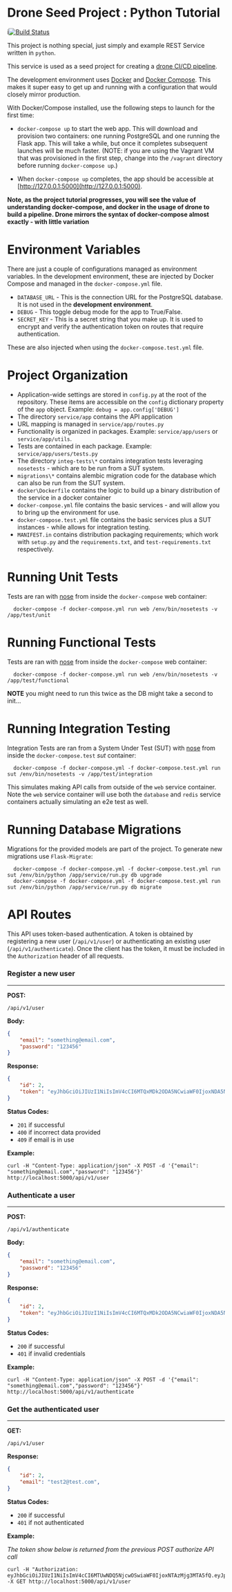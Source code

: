 # Drone Seed Project : Python Tutorial

i[![Build Status](https://ci.cloudlockng.com/api/badges/josebarn/drone-python-tutorial/status.svg)](https://ci.cloudlockng.com/josebarn/drone-python-tutorial)

This project is nothing special, just simply and example REST Service written in `python`.

This service is used as a seed project for creating a [drone CI/CD pipeline](https://drone.io).

The development environment uses [Docker](http://www.docker.com/) and [Docker Compose](https://docs.docker.com/compose/). This makes it super easy to get up and running with a configuration that would closely mirror production.

With Docker/Compose installed, use the following steps to launch for the first time:

* `docker-compose up` to start the web app. This will download and provision two containers: one running PostgreSQL and one running the Flask app. This will take a while, but once it completes subsequent launches will be much faster. (NOTE: if you are using the Vagrant VM that was provisioned in the first step, change into the `/vagrant` directory before running `docker-compose up`.)

* When `docker-compose up` completes, the app should be accessible at [http://127.0.0.1:5000](http://127.0.0.1:5000).

**Note, as the project tutorial progresses, you will see the value of understanding docker-compose, and docker in the usage of drone to build a pipeline. Drone mirrors the syntax of docker-compose almost exactly - with little variation**

Environment Variables
====================

There are just a couple of configurations managed as environment variables. In the development environment, these are injected by Docker Compose and managed in the `docker-compose.yml` file.

* `DATABASE_URL` - This is the connection URL for the PostgreSQL database. It is not used in the **development environment**.
* `DEBUG` - This toggle debug mode for the app to True/False.
* `SECRET_KEY` - This is a secret string that you make up. It is used to encrypt and verify the authentication token on routes that require authentication.

These are also injected when using the `docker-compose.test.yml` file.

Project Organization
====================

* Application-wide settings are stored in `config.py` at the root of the repository. These items are accessible on the `config` dictionary property of the `app` object. Example: `debug = app.config['DEBUG']`
* The directory `service/app` contains the API application
* URL mapping is managed in `service/app/routes.py`
* Functionality is organized in packages. Example: `service/app/users` or `service/app/utils`.
* Tests are contained in each package. Example: `service/app/users/tests.py`
* The directory `integ-tests\*` contains integration tests leveraging `nosetests` - which are to be run from a SUT system.
* `migrations\*` contains alembic migration code for the database which can also be run from the SUT system.
* `docker\Dockerfile` contains the logic to build up a binary distribution of the service in a docker container
* `docker-compose.yml` file contains the basic services - and will allow you to bring up the environment for use.
* `docker-compose.test.yml` file contains the basic services plus a SUT instances - while allows for integration testing.
* `MANIFEST.in` contains distribution packaging requirements; which work with `setup.py` and the `requirements.txt`, and `test-requirements.txt` respectively.

Running Unit Tests
====================

Tests are ran with [nose](https://nose.readthedocs.org/en/latest/) from inside the `docker-compose` web container:

```
  docker-compose -f docker-compose.yml run web /env/bin/nosetests -v /app/test/unit
```

Running Functional Tests
====================

Tests are ran with [nose](https://nose.readthedocs.org/en/latest/) from inside the `docker-compose` web container:

```
  docker-compose -f docker-compose.yml run web /env/bin/nosetests -v /app/test/functional
```

**NOTE** you might need to run this twice as the DB might take a second to init...

Running Integration Testing
====================

Integration Tests are ran from a System Under Test (SUT) with [nose](https://nose.readthedocs.org/en/latest/) from inside the `docker-compose.test` *sut* container:

```
  docker-compose -f docker-compose.yml -f docker-compose.test.yml run sut /env/bin/nosetests -v /app/test/integration
```

This simulates making API calls from outside of the `web` service container. Note the `web` service container will use both the `database` and `redis` service containers actually simulating an e2e test as well.

Running Database Migrations
====================

Migrations for the provided models are part of the project. To generate new migrations use `Flask-Migrate`:

```
  docker-compose -f docker-compose.yml -f docker-compose.test.yml run sut /env/bin/python /app/service/run.py db upgrade
  docker-compose -f docker-compose.yml -f docker-compose.test.yml run sut /env/bin/python /app/service/run.py db migrate
```


API Routes
====================

This API uses token-based authentication. A token is obtained by registering a new user (`/api/v1/user`) or authenticating an existing user (`/api/v1/authenticate`). Once the client has the token, it must be included in the `Authorization` header of all requests.


### Register a new user
---
**POST:**
```
/api/v1/user
```

**Body:**
```json
{
    "email": "something@email.com",
    "password": "123456"
}
```

**Response:**
```json
{
    "id": 2,
    "token": "eyJhbGciOiJIUzI1NiIsImV4cCI6MTQxMDk2ODA5NCwiaWF0IjoxNDA5NzU4NDk0fQ.eyJpc19hZG1pbiI6ZmFsc2UsImlkIjoyLCJlbWFpbCI6InRlc3QyQHRlc3QuY29tIn0.goBHisCajafl4a93jfal0sD5pdjeYd5se_a9sEkHs"
}
```

**Status Codes:**
* `201` if successful
* `400` if incorrect data provided
* `409` if email is in use

**Example:**
```
curl -H "Content-Type: application/json" -X POST -d '{"email": "something@email.com","password": "123456"}' http://localhost:5000/api/v1/user
```

### Authenticate a user
---

**POST:**
```
/api/v1/authenticate
```

**Body:**
```json
{
    "email": "something@email.com",
    "password": "123456"
}
```

**Response:**
```json
{
    "id": 2,
    "token": "eyJhbGciOiJIUzI1NiIsImV4cCI6MTQxMDk2ODA5NCwiaWF0IjoxNDA5NzU4NDk0fQ.eyJpc19hZG1pbiI6ZmFsc2UsImlkIjoyLCJlbWFpbCI6InRlc3QyQHRlc3QuY29tIn0.goBHisCajafl4a93jfal0sD5pdjeYd5se_a9sEkHs"
}
```

**Status Codes:**
* `200` if successful
* `401` if invalid credentials

**Example:**
```
curl -H "Content-Type: application/json" -X POST -d '{"email": "something@email.com","password": "123456"}' http://localhost:5000/api/v1/authenticate
```

### Get the authenticated user
---

**GET:**
```
/api/v1/user
```

**Response:**
```json
{
    "id": 2,
    "email": "test2@test.com",
}
```

**Status Codes:**
* `200` if successful
* `401` if not authenticated

**Example:**

*The token show below is returned from the previous POST authorize API call*
```
curl -H "Authorization: eyJhbGciOiJIUzI1NiIsImV4cCI6MTUwNDQ5NjcwOSwiaWF0IjoxNTAzMjg3MTA5fQ.eyJpc19hZG1pbiI6ZmFsc2UsImlkIjoxLCJlbWFpbCI6InNvbWV0aGluZ0BlbWFpbC5jb20ifQ.TcD7N62bfcDEyOzS4_8KnT9v9iQwZCJipxxtSiPf5tQ" -X GET http://localhost:5000/api/v1/user
```
